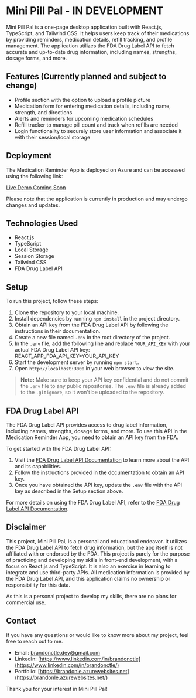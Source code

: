 # Mini Pill Pal - IN DEVELOPMENT

Mini Pill Pal is a one-page desktop application built with React.js, TypeScript, and Tailwind CSS. It helps users keep track of their medications by providing reminders, medication details, refill tracking, and profile management. The application utilizes the FDA Drug Label API to fetch accurate and up-to-date drug information, including names, strengths, dosage forms, and more.

## Features (Currently planned and subject to change)

- Profile section with the option to upload a profile picture
- Medication form for entering medication details, including name, strength, and directions
- Alerts and reminders for upcoming medication schedules
- Refill tracker to manage pill count and track when refills are needed
- Login functionality to securely store user information and associate it with their session/local storage

## Deployment

The Medication Reminder App is deployed on Azure and can be accessed using the following link:

[Live Demo Coming Soon](https://your-azure-app-url.com)

Please note that the application is currently in production and may undergo changes and updates.

## Technologies Used

- React.js
- TypeScript
- Local Storage
- Session Storage
- Tailwind CSS
- FDA Drug Label API

## Setup

To run this project, follow these steps:

1. Clone the repository to your local machine.
2. Install dependencies by running `npm install` in the project directory.
3. Obtain an API key from the FDA Drug Label API by following the instructions in their documentation.
4. Create a new file named `.env` in the root directory of the project.
5. In the `.env` file, add the following line and replace `YOUR_API_KEY` with your actual FDA Drug Label API key: REACT_APP_FDA_API_KEY=YOUR_API_KEY
6. Start the development server by running `npm start`.
7. Open `http://localhost:3000` in your web browser to view the site.

> **Note:** Make sure to keep your API key confidential and do not commit the `.env` file to any public repositories. The `.env` file is already added to the `.gitignore`, so it won't be uploaded to the repository.

## FDA Drug Label API

The FDA Drug Label API provides access to drug label information, including names, strengths, dosage forms, and more. To use this API in the Medication Reminder App, you need to obtain an API key from the FDA.

To get started with the FDA Drug Label API:

1. Visit the [FDA Drug Label API Documentation](https://urlgoeshere) to learn more about the API and its capabilities.
2. Follow the instructions provided in the documentation to obtain an API key.
3. Once you have obtained the API key, update the `.env` file with the API key as described in the Setup section above.

For more details on using the FDA Drug Label API, refer to the [FDA Drug Label API Documentation](https://urlgoeshere).

## Disclaimer

This project, Mini Pill Pal, is a personal and educational endeavor. It utilizes the FDA Drug Label API to fetch drug information, but the app itself is not affiliated with or endorsed by the FDA. This project is purely for the purpose of practicing and developing my skills in front-end development, with a focus on React.js and TypeScript. It is also an exercise in learning to integrate and use third-party APIs. All medication information is provided by the FDA Drug Label API, and this application claims no ownership or responsibility for this data.

As this is a personal project to develop my skills, there are no plans for commercial use.

## Contact

If you have any questions or would like to know more about my project, feel free to reach out to me.

- Email: [brandonctle.dev@gmail.com](mailto:brandonctle.dev@gmail.com)
- LinkedIn: [https://www.linkedin.com/in/brandonctle](https://www.linkedin.com/in/brandonctle/)
- Portfolio: [https://brandonle.azurewebsites.net](https://brandonle.azurewebsites.net/)

Thank you for your interest in Mini Pill Pal!
